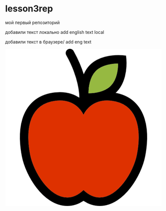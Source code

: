 ﻿# lesson3rep
мой первый репозиторий

добавили текст локально add english text local

добавили текст в браузере/ add eng text

![apple](apple.png)